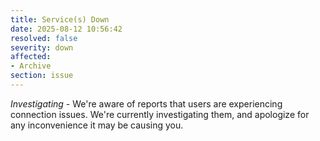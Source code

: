 ```yaml
---
title: Service(s) Down
date: 2025-08-12 10:56:42
resolved: false
severity: down
affected:
- Archive
section: issue
---
```


*Investigating* - We're aware of reports that users are experiencing connection issues. We're currently investigating them, and apologize for any inconvenience it may be causing you.
